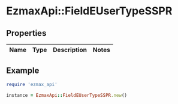 # EzmaxApi::FieldEUserTypeSSPR

## Properties

| Name | Type | Description | Notes |
| ---- | ---- | ----------- | ----- |

## Example

```ruby
require 'ezmax_api'

instance = EzmaxApi::FieldEUserTypeSSPR.new()
```

